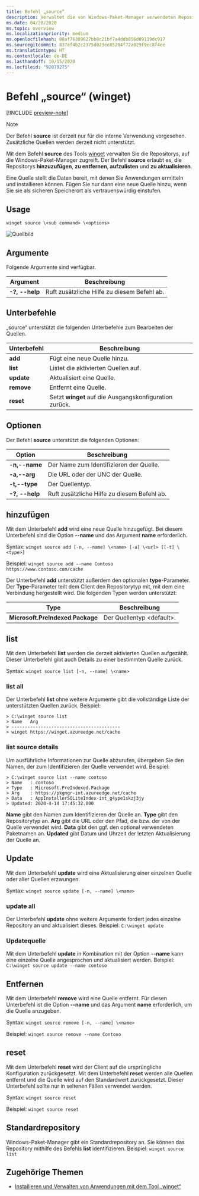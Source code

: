 ```yaml
---
title: Befehl „source“
description: Verwaltet die von Windows-Paket-Manager verwendeten Repositorys.
ms.date: 04/28/2020
ms.topic: overview
ms.localizationpriority: medium
ms.openlocfilehash: 08af76389627bb8c21bf7a4ddb856d09119dc917
ms.sourcegitcommit: 837ef4b2c2375d023ee85204f72a029f9ec8f4ee
ms.translationtype: HT
ms.contentlocale: de-DE
ms.lasthandoff: 10/15/2020
ms.locfileid: "92079275"
---
```

# <a name="source-command-winget"></a>Befehl „source“ (winget)

[!INCLUDE [preview-note](../../includes/package-manager-preview.md)]

> [!NOTE]
> Der Befehl **source** ist derzeit nur für die interne Verwendung vorgesehen. Zusätzliche Quellen werden derzeit nicht unterstützt.

Mit dem Befehl **source** des Tools [winget](index.md) verwalten Sie die Repositorys, auf die Windows-Paket-Manager zugreift. Der Befehl **source** erlaubt es, die Repositorys **hinzuzufügen**, **zu entfernen**, **aufzulisten** und **zu aktualisieren**.

Eine Quelle stellt die Daten bereit, mit denen Sie Anwendungen ermitteln und installieren können. Fügen Sie nur dann eine neue Quelle hinzu, wenn Sie sie als sicheren Speicherort als vertrauenswürdig einstufen.

## <a name="usage"></a>Usage

`winget source \<sub command> \<options>`

![Quellbild](images\source.png)

## <a name="arguments"></a>Argumente

Folgende Argumente sind verfügbar.

| Argument  | Beschreibung |
|--------------|-------------|
| **-?, --help** |  Ruft zusätzliche Hilfe zu diesem Befehl ab. |

## <a name="sub-commands"></a>Unterbefehle

„source“ unterstützt die folgenden Unterbefehle zum Bearbeiten der Quellen.

| Unterbefehl  | Beschreibung |
|--------------|-------------|
|  **add** |  Fügt eine neue Quelle hinzu. |
|  **list** | Listet die aktivierten Quellen auf. |
|  **update** | Aktualisiert eine Quelle. |
|  **remove** | Entfernt eine Quelle. |
|  **reset** | Setzt **winget** auf die Ausgangskonfiguration zurück.  |

## <a name="options"></a>Optionen

Der Befehl **source** unterstützt die folgenden Optionen:

| Option  | Beschreibung |
|--------------|-------------|
|  **-n,--name** | Der Name zum Identifizieren der Quelle. |
|  **-a,--arg** | Die URL oder der UNC der Quelle. |
|  **-t,--type** | Der Quellentyp. |
| **-?, --help** |  Ruft zusätzliche Hilfe zu diesem Befehl ab. |

## <a name="add"></a>hinzufügen

Mit dem Unterbefehl **add** wird eine neue Quelle hinzugefügt. Bei diesem Unterbefehl sind die Option **--name** und das Argument **name** erforderlich.

Syntax: `winget source add [-n, --name] \<name> [-a] \<url> [[-t] \<type>]`

Beispiel: `winget source add --name Contoso  https://www.contoso.com/cache`

Der Unterbefehl **add** unterstützt außerdem den optionalen **type**-Parameter. Der **Type**-Parameter teilt dem Client den Repositorytyp mit, mit dem eine Verbindung hergestellt wird. Die folgenden Typen werden unterstützt:

| Type  | Beschreibung |
|--------------|-------------|
| **Microsoft.PreIndexed.Package** | Der Quellentyp \<default>. |

## <a name="list"></a>list

Mit dem Unterbefehl **list** werden die derzeit aktivierten Quellen aufgezählt. Dieser Unterbefehl gibt auch Details zu einer bestimmten Quelle zurück.

Syntax: `winget source list [-n, --name] \<name>`

### <a name="list-all"></a>list all

Der Unterbefehl **list** ohne weitere Argumente gibt die vollständige Liste der unterstützten Quellen zurück. Beispiel:

```CMD
> C:\winget source list
> Name   Arg
> -----------------------------------------
> winget https://winget.azureedge.net/cache

```

### <a name="list-source-details"></a>list source details

Um ausführliche Informationen zur Quelle abzurufen, übergeben Sie den Namen, der zum Identifizieren der Quelle verwendet wird. Beispiel:

```CMD
> C:\winget source list --name contoso  
> Name   : contoso  
> Type   : Microsoft.PreIndexed.Package  
> Arg    : https://pkgmgr-int.azureedge.net/cache  
> Data   : AppInstallerSQLiteIndex-int_g4ype1skzj3jy  
> Updated: 2020-4-14 17:45:32.000
```

**Name** gibt den Namen zum Identifizieren der Quelle an.
**Type** gibt den Repositorytyp an.
**Arg** gibt die URL oder den Pfad, die bzw. der von der Quelle verwendet wird.
**Data** gibt den ggf. den optional verwendeten Paketnamen an.
**Updated** gibt Datum und Uhrzeit der letzten Aktualisierung der Quelle an.

## <a name="update"></a>Update

Mit dem Unterbefehl **update** wird eine Aktualisierung einer einzelnen Quelle oder aller Quellen erzwungen.

Syntax: `winget source update [-n, --name] \<name>`

### <a name="update-all"></a>update all

Der Unterbefehl **update** ohne weitere Argumente fordert jedes einzelne Repository an und aktualisiert dieses. Beispiel: `C:\winget update`

### <a name="update-source"></a>Updatequelle

Mit dem Unterbefehl **update** in Kombination mit der Option **--name** kann eine einzelne Quelle angesprochen und aktualisiert werden. Beispiel: `C:\winget source update --name contoso`

## <a name="remove"></a>Entfernen

Mit dem Unterbefehl **remove** wird eine Quelle entfernt. Für diesen Unterbefehl ist die Option **--name** und das Argument **name** erforderlich, um die Quelle anzugeben.

Syntax: `winget source remove [-n, --name] \<name>`

Beispiel: `winget source remove --name Contoso`

## <a name="reset"></a>reset

Mit dem Unterbefehl **reset** wird der Client auf die ursprüngliche Konfiguration zurückgesetzt. Mit dem Unterbefehl **reset** werden alle Quellen entfernt und die Quelle wird auf den Standardwert zurückgesetzt. Dieser Unterbefehl sollte nur in seltenen Fällen verwendet werden.

Syntax: `winget source reset`

Beispiel: `winget source reset`

## <a name="default-repository"></a>Standardrepository

Windows-Paket-Manager gibt ein Standardrepository an. Sie können das Repository mithilfe des Befehls **list** identifizieren. Beispiel: `winget source list`

## <a name="related-topics"></a>Zugehörige Themen

* [Installieren und Verwalten von Anwendungen mit dem Tool „winget“](index.md)

